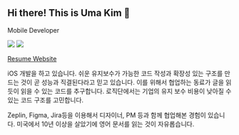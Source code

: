 ## Hi there! This is Uma Kim 👋

<!--
**umaKim/UmaKim** is a ✨ _special_ ✨ repository because its `README.md` (this file) appears on your GitHub profile.

Here are some ideas to get you started:

- 🔭 I’m currently working on ...
- 🌱 I’m currently learning ...
- 👯 I’m looking to collaborate on ...
- 🤔 I’m looking for help with ...
- 💬 Ask me about ...
- 📫 How to reach me: ...
- 😄 Pronouns: ...
- ⚡ Fun fact: ...
-->

<!-- <h3 align="center">  -->
  Mobile Developer
<!--   </h3> -->
<!-- <p align="center"> -->
<img src="https://img.shields.io/badge/Swift-F05138?style=flat-square&logo=Swift&logoColor=white"/> <img src="https://img.shields.io/badge/C++-3776AB?style=flat-square&logo=C++&logoColor=white"/>

<a href = "[https://umakim.github.io/html-portfolio/](https://glen-denim-7be.notion.site/96009707b70d4bf3a12c5d208c05c55e)"> Resume Website <a/>

  
iOS 개발을 하고 있습니다. 쉬운 유지보수가 가능한 코드 작성과 확장성 있는 구조를 만드는 것이 곧 성능과 직결된다라고 믿고 있습니다. 이를 위해서 협업하는 동료가 글을 읽듯이 읽을 수 있는 코드를 추구합니다. 로직단에서는 기업의 유지 보수 비용이 낮아질 수 있는 코드 구조를 고민합니다.

Zeplin, Figma, Jira등을 이용해서 디자이너, PM 등과 함께 협업해본 경험이 있습니다. 미국에서 10년 이상을 살았기에 영어 문서를 읽는 것이 자유롭습니다.
  
<!--   [![Top Langs](https://github-readme-stats.vercel.app/api/top-langs/?username=umaKim)](https://github.com/umaKim/github-readme-stats) -->
